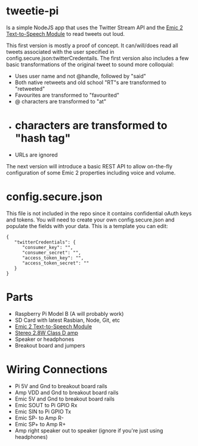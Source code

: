 # tweetie-pi

Is a simple NodeJS app that uses the Twitter Stream API and the [Emic 2 Text-to-Speech Module](http://www.parallax.com/product/30016) to read tweets out loud.

This first version is mostly a proof of concept. It can/will/does read all tweets associated with the user specified in config.secure.json:twitterCredentails. The first version also includes a few basic transformations of the original tweet to sound more colloquial:

- Uses user name and not @handle, followed by "said"
- Both native retweets and old school "RT"s are transformed to "retweeted"
- Favourites are transformed to "favourited"
- @ characters are transformed to "at"
- # characters are transformed to "hash tag"
- URLs are ignored

The next version will introduce a basic REST API to allow on-the-fly configuration of some Emic 2 properties including voice and volume.

# config.secure.json

This file is not included in the repo since it contains confidential oAuth keys and tokens. You will need to create your own config.secure.json and populate the fields with your data. This is a template you can edit:

    {
       "twitterCredentials": {
          "consumer_key": "",
          "consumer_secret": "",
          "access_token_key": "",
          "access_token_secret": ""
       }
    }

# Parts

- Raspberry Pi Model B (A will probably work)
- SD Card with latest Rasbian, Node, Git, etc
- [Emic 2 Text-to-Speech Module](http://www.adafruit.com/products/924)
- [Stereo 2.8W Class D amp](http://www.adafruit.com/products/1712)
- Speaker or headphones
- Breakout board and jumpers

# Wiring Connections

- Pi 5V and Gnd to breakout board rails
- Amp VDD and Gnd to breakout board rails
- Emic 5V and Gnd to breakout board rails
- Emic SOUT to Pi GPIO Rx
- Emic SIN to Pi GPIO Tx
- Emic SP- to Amp R-
- Emic SP+ to Amp R+
- Amp right speaker out to speaker (ignore if you're just using headphones)
